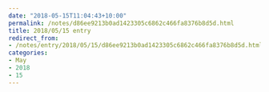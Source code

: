```yaml
---
date: "2018-05-15T11:04:43+10:00"
permalink: /notes/d86ee9213b0ad1423305c6862c466fa8376b8d5d.html
title: 2018/05/15 entry
redirect_from:
- /notes/entry/2018/05/15/d86ee9213b0ad1423305c6862c466fa8376b8d5d.html
categories:
- May
- 2018
- 15
---
```

